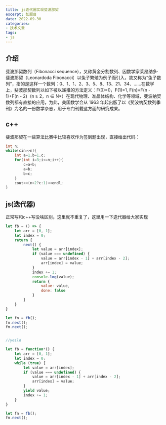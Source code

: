 ```yaml
---
title: js迭代器实现斐波那契
excerpt: 如题目
date: 2022-09-30
categories:
- 技术文章
tags:
- js
---
```


## 介绍
斐波那契数列（Fibonacci sequence），又称黄金分割数列、因数学家莱昂纳多·斐波那契（Leonardoda Fibonacci）以兔子繁殖为例子而引入，故又称为“兔子数列”，指的是这样一个数列：0、1、1、2、3、5、8、13、21、34、……在数学上，斐波那契数列以如下被以递推的方法定义：F(0)=0，F(1)=1, F(n)=F(n - 1)+F(n - 2)（n ≥ 2，n ∈ N*）在现代物理、准晶体结构、化学等领域，斐波纳契数列都有直接的应用，为此，美国数学会从 1963 年起出版了以《斐波纳契数列季刊》为名的一份数学杂志，用于专门刊载这方面的研究成果。

## c++
斐波那契在一些算法比赛中比较喜欢作为签到题出现，直接给出代码：
```c++
int n;
while(cin>>n){
    int a=1,b=1,c;
    for(int i=3;i<=n;i++){
        c=a+b;
        a=b;
        b=c;
    }
    cout<<(n>2?c:1)<<endl;
}
```

## js(迭代器)
正常写和c++写没啥区别，这里就不重复了，这里用一下迭代器给大家实现
```javascript
let fb = () => {
    let arr = [0, 1];
    let index = 0;
    return {
        next() {
            let value = arr[index];
            if (value === undefined) {
                value = arr[index - 1] + arr[index - 2];
                arr[index] = value;
            }
            index += 1;
            console.log(value);
            return {
                value: value,
                done: false
            }
        }
    }
}

let fn = fb();
fn.next();
fn.next();


//yeild

let fb = function*() {
    let arr = [0, 1];
    let index = 0;
    while (true) {
        let value = arr[index];
        if (value === undefined) {
            value = arr[index - 1] + arr[index - 2];
            arr[index] = value;
        }
        yield value;
        index += 1;
    }
}

let fn = fb();
fn.next();

```

